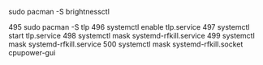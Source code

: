 sudo pacman -S brightnessctl

  495  sudo pacman -S tlp
  496  systemctl enable tlp.service
  497  systemctl start tlp.service
  498  systemctl mask systemd-rfkill.service
  499  systemctl mask systemd-rfkill.service
  500  systemctl mask systemd-rfkill.socket
cpupower-gui

